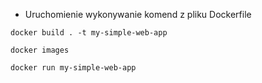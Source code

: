 * Uruchomienie wykonywanie komend z pliku Dockerfile
```shell
docker build . -t my-simple-web-app
```

```shell
docker images 
```

```shell
docker run my-simple-web-app 
```
